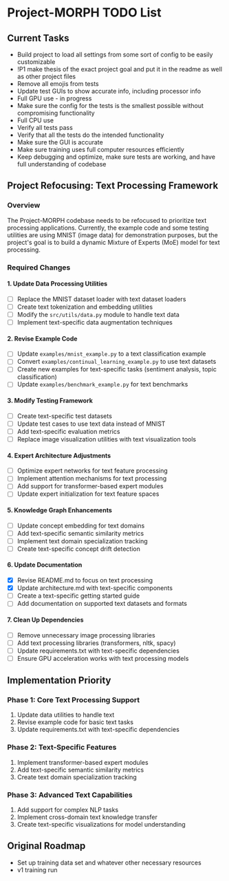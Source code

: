# Project-MORPH TODO List

## Current Tasks
- Build project to load all settings from some sort of config to be easily customizable
- !P1 make thesis of the exact project goal and put it in the readme as well as other project files
- Remove all emojis from tests
- Update test GUIs to show accurate info, including processor info
- Full GPU use - in progress
- Make sure the config for the tests is the smallest possible without compromising functionality
- Full CPU use
- Verify all tests pass
- Verify that all the tests do the intended functionality
- Make sure the GUI is accurate
- Make sure training uses full computer resources efficiently
- Keep debugging and optimize, make sure tests are working, and have full understanding of codebase

## Project Refocusing: Text Processing Framework

### Overview
The Project-MORPH codebase needs to be refocused to prioritize text processing applications. Currently, the example code and some testing utilities are using MNIST (image data) for demonstration purposes, but the project's goal is to build a dynamic Mixture of Experts (MoE) model for text processing.

### Required Changes

#### 1. Update Data Processing Utilities
- [ ] Replace the MNIST dataset loader with text dataset loaders
- [ ] Create text tokenization and embedding utilities
- [ ] Modify the `src/utils/data.py` module to handle text data
- [ ] Implement text-specific data augmentation techniques

#### 2. Revise Example Code
- [ ] Update `examples/mnist_example.py` to a text classification example
- [ ] Convert `examples/continual_learning_example.py` to use text datasets
- [ ] Create new examples for text-specific tasks (sentiment analysis, topic classification)
- [ ] Update `examples/benchmark_example.py` for text benchmarks

#### 3. Modify Testing Framework
- [ ] Create text-specific test datasets
- [ ] Update test cases to use text data instead of MNIST
- [ ] Add text-specific evaluation metrics
- [ ] Replace image visualization utilities with text visualization tools

#### 4. Expert Architecture Adjustments
- [ ] Optimize expert networks for text feature processing
- [ ] Implement attention mechanisms for text processing
- [ ] Add support for transformer-based expert modules
- [ ] Update expert initialization for text feature spaces

#### 5. Knowledge Graph Enhancements
- [ ] Update concept embedding for text domains
- [ ] Add text-specific semantic similarity metrics
- [ ] Implement text domain specialization tracking
- [ ] Create text-specific concept drift detection

#### 6. Update Documentation
- [x] Revise README.md to focus on text processing
- [x] Update architecture.md with text-specific components
- [ ] Create a text-specific getting started guide
- [ ] Add documentation on supported text datasets and formats

#### 7. Clean Up Dependencies
- [ ] Remove unnecessary image processing libraries
- [ ] Add text processing libraries (transformers, nltk, spacy)
- [ ] Update requirements.txt with text-specific dependencies
- [ ] Ensure GPU acceleration works with text processing models

## Implementation Priority

### Phase 1: Core Text Processing Support
1. Update data utilities to handle text
2. Revise example code for basic text tasks
3. Update requirements.txt with text-specific dependencies

### Phase 2: Text-Specific Features
1. Implement transformer-based expert modules
2. Add text-specific semantic similarity metrics
3. Create text domain specialization tracking

### Phase 3: Advanced Text Capabilities
1. Add support for complex NLP tasks
2. Implement cross-domain text knowledge transfer
3. Create text-specific visualizations for model understanding

## Original Roadmap
- Set up training data set and whatever other necessary resources
- v1 training run